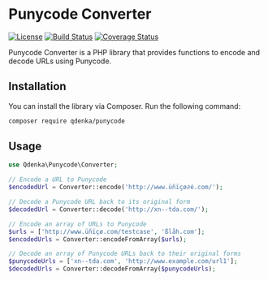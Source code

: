 # Punycode Converter

[![License](https://img.shields.io/badge/license-MIT-blue.svg)](https://github.com/qdenka/Punycode/blob/main/LICENSE)
[![Build Status](https://travis-ci.com/qdenka/punycode.svg?branch=main)](https://travis-ci.com/your-username/your-library)
[![Coverage Status](https://coveralls.io/repos/github/qdenka/punycode/badge.svg?branch=main)](https://coveralls.io/github/your-username/your-library?branch=main)

Punycode Converter is a PHP library that provides functions to encode and decode URLs using Punycode.

## Installation

You can install the library via Composer. Run the following command:

```bash
composer require qdenka/punycode
```

## Usage

```php
use Qdenka\Punycode\Converter;

// Encode a URL to Punycode
$encodedUrl = Converter::encode('http://www.üñïçø∂é.com/');

// Decode a Punycode URL back to its original form
$decodedUrl = Converter::decode('http://xn--tda.com/');

// Encode an array of URLs to Punycode
$urls = ['http://www.üñïçø.com/testcase', 'ßlåh.com'];
$encodedUrls = Converter::encodeFromArray($urls);

// Decode an array of Punycode URLs back to their original forms
$punycodeUrls = ['xn--tda.com', 'http://www.example.com/url1'];
$decodedUrls = Converter::decodeFromArray($punycodeUrls);
```